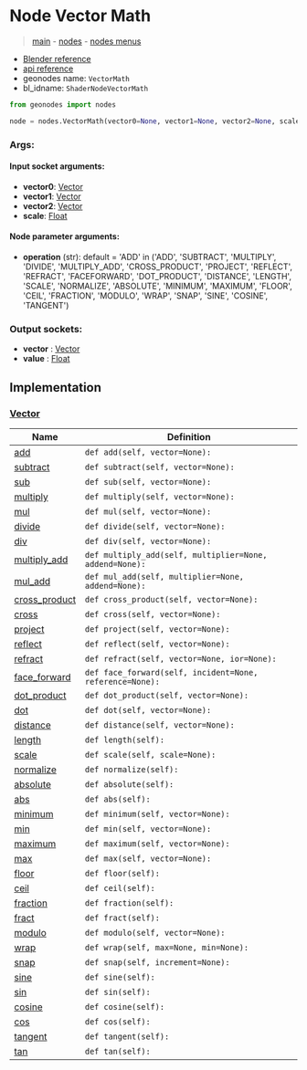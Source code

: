 # Node Vector Math

> [main](../structure.md) - [nodes](nodes.md) - [nodes menus](nodes_menus.md)

- [Blender reference](https://docs.blender.org/manual/en/latest/modeling/geometry_nodes/vector/vector_math.html)
- [api reference](https://docs.blender.org/api/current/bpy.types.ShaderNodeVectorMath.html)
- geonodes name: `VectorMath`
- bl_idname: `ShaderNodeVectorMath`

```python
from geonodes import nodes

node = nodes.VectorMath(vector0=None, vector1=None, vector2=None, scale=None, operation='ADD')
```

### Args:

#### Input socket arguments:

- **vector0**: [Vector](Vector.md)
- **vector1**: [Vector](Vector.md)
- **vector2**: [Vector](Vector.md)
- **scale**: [Float](Float.md)

#### Node parameter arguments:

- **operation** (str): default = 'ADD' in ('ADD', 'SUBTRACT', 'MULTIPLY', 'DIVIDE', 'MULTIPLY_ADD', 'CROSS_PRODUCT', 'PROJECT', 'REFLECT', 'REFRACT', 'FACEFORWARD', 'DOT_PRODUCT', 'DISTANCE', 'LENGTH', 'SCALE', 'NORMALIZE', 'ABSOLUTE', 'MINIMUM', 'MAXIMUM', 'FLOOR', 'CEIL', 'FRACTION', 'MODULO', 'WRAP', 'SNAP', 'SINE', 'COSINE', 'TANGENT')

### Output sockets:

- **vector** : [Vector](Vector.md)
- **value** : [Float](Float.md)

## Implementation

### [Vector](Vector.md)

| Name | Definition |
|------|------------|
 | [add](Vector.md#add) | `def add(self, vector=None):` |
 | [subtract](Vector.md#subtract) | `def subtract(self, vector=None):` |
 | [sub](Vector.md#sub) | `def sub(self, vector=None):` |
 | [multiply](Vector.md#multiply) | `def multiply(self, vector=None):` |
 | [mul](Vector.md#mul) | `def mul(self, vector=None):` |
 | [divide](Vector.md#divide) | `def divide(self, vector=None):` |
 | [div](Vector.md#div) | `def div(self, vector=None):` |
 | [multiply_add](Vector.md#multiply_add) | `def multiply_add(self, multiplier=None, addend=None):` |
 | [mul_add](Vector.md#mul_add) | `def mul_add(self, multiplier=None, addend=None):` |
 | [cross_product](Vector.md#cross_product) | `def cross_product(self, vector=None):` |
 | [cross](Vector.md#cross) | `def cross(self, vector=None):` |
 | [project](Vector.md#project) | `def project(self, vector=None):` |
 | [reflect](Vector.md#reflect) | `def reflect(self, vector=None):` |
 | [refract](Vector.md#refract) | `def refract(self, vector=None, ior=None):` |
 | [face_forward](Vector.md#face_forward) | `def face_forward(self, incident=None, reference=None):` |
 | [dot_product](Vector.md#dot_product) | `def dot_product(self, vector=None):` |
 | [dot](Vector.md#dot) | `def dot(self, vector=None):` |
 | [distance](Vector.md#distance) | `def distance(self, vector=None):` |
 | [length](Vector.md#length-property) | `def length(self):` |
 | [scale](Vector.md#scale) | `def scale(self, scale=None):` |
 | [normalize](Vector.md#normalize) | `def normalize(self):` |
 | [absolute](Vector.md#absolute) | `def absolute(self):` |
 | [abs](Vector.md#abs) | `def abs(self):` |
 | [minimum](Vector.md#minimum) | `def minimum(self, vector=None):` |
 | [min](Vector.md#min) | `def min(self, vector=None):` |
 | [maximum](Vector.md#maximum) | `def maximum(self, vector=None):` |
 | [max](Vector.md#max) | `def max(self, vector=None):` |
 | [floor](Vector.md#floor) | `def floor(self):` |
 | [ceil](Vector.md#ceil) | `def ceil(self):` |
 | [fraction](Vector.md#fraction) | `def fraction(self):` |
 | [fract](Vector.md#fract) | `def fract(self):` |
 | [modulo](Vector.md#modulo) | `def modulo(self, vector=None):` |
 | [wrap](Vector.md#wrap) | `def wrap(self, max=None, min=None):` |
 | [snap](Vector.md#snap) | `def snap(self, increment=None):` |
 | [sine](Vector.md#sine) | `def sine(self):` |
 | [sin](Vector.md#sin) | `def sin(self):` |
 | [cosine](Vector.md#cosine) | `def cosine(self):` |
 | [cos](Vector.md#cos) | `def cos(self):` |
 | [tangent](Vector.md#tangent) | `def tangent(self):` |
 | [tan](Vector.md#tan) | `def tan(self):` |

